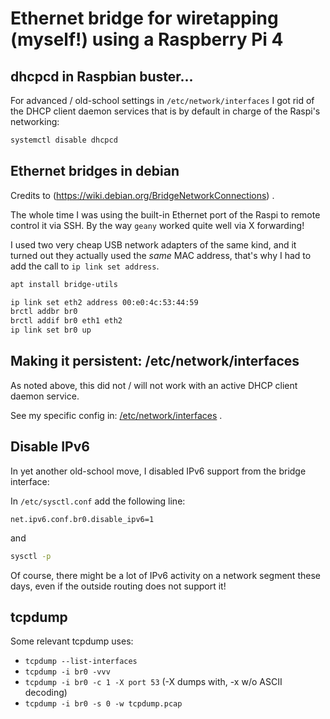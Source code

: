 # Ethernet bridge for wiretapping (myself!) using a Raspberry Pi 4

## dhcpcd in Raspbian buster...

For advanced / old-school settings in `/etc/network/interfaces` I got rid of the DHCP client daemon services that is by default in charge of the Raspi's networking:
```bash
systemctl disable dhcpcd
```

## Ethernet bridges in debian

Credits to (https://wiki.debian.org/BridgeNetworkConnections) .

The whole time I was using the built-in Ethernet port of the Raspi to remote control it via SSH. By the way `geany` worked quite well via X forwarding!

I used two very cheap USB network adapters of the same kind, and it turned out they actually used the *same* MAC address, that's why I had to add the call to `ip link set address`.

```bash 
apt install bridge-utils
```

```bash 
ip link set eth2 address 00:e0:4c:53:44:59
brctl addbr br0
brctl addif br0 eth1 eth2
ip link set br0 up
``` 

## Making it persistent: /etc/network/interfaces

As noted above, this did not / will not work with an active DHCP client daemon service.

See my specific config in: [/etc/network/interfaces](interfaces) .

## Disable IPv6

In yet another old-school move, I disabled IPv6 support from the bridge interface:

In `/etc/sysctl.conf` add the following line:
```
net.ipv6.conf.br0.disable_ipv6=1
```
and
```bash
sysctl -p
```

Of course, there might be a lot of IPv6 activity on a network segment these days, even if the outside routing does not support it!

## tcpdump

Some relevant tcpdump uses:
  * `tcpdump --list-interfaces`
  * `tcpdump -i br0 -vvv`
  * `tcpdump -i br0 -c 1 -X port 53` (-X dumps with, -x w/o ASCII decoding)
  * `tcpdump -i br0 -s 0 -w tcpdump.pcap`

